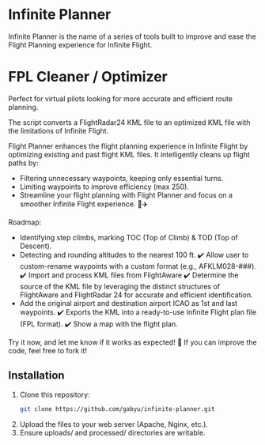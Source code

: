 # Infinite Planner
Infinite Planner is the name of a series of tools built to improve and ease the Flight Planning experience for Infinite Flight.

# FPL Cleaner / Optimizer
Perfect for virtual pilots looking for more accurate and efficient route planning.

The script converts a FlightRadar24 KML file to an optimized KML file with the limitations of Infinite Flight. 

Flight Planner enhances the flight planning experience in Infinite Flight by optimizing existing and past flight KML files. It intelligently cleans up flight paths by:
- Filtering unnecessary waypoints, keeping only essential turns.
- Limiting waypoints to improve efficiency (max 250).
- Streamline your flight planning with Flight Planner and focus on a smoother Infinite Flight experience. 🚀✈️

Roadmap:
- Identifying step climbs, marking TOC (Top of Climb) & TOD (Top of Descent).
- Detecting and rounding altitudes to the nearest 100 ft.
✔️ Allow user to custom-rename waypoints with a custom format (e.g., AFKLM028-###).
✔️ Import and process KML files from FlightAware
✔️ Determine the source of the KML file by leveraging the distinct structures of FlightAware and FlightRadar 24 for accurate and efficient identification.
- Add the original airport and destination airport ICAO as 1st and last waypoints.
✔️ Exports the KML into a ready-to-use Infinite Flight plan file (FPL format).
✔️ Show a map with the flight plan.

Try it now, and let me know if it works as expected! 🚀
If you can improve the code, feel free to fork it!


## Installation
1. Clone this repository:  
   ```bash
   git clone https://github.com/gabyu/infinite-planner.git
   
2. Upload the files to your web server (Apache, Nginx, etc.).
3. Ensure uploads/ and processed/ directories are writable.
